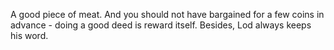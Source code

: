 A good piece of meat. And you should not have bargained for a few coins in advance - doing a good deed is reward itself. Besides, Lod always keeps his word.

